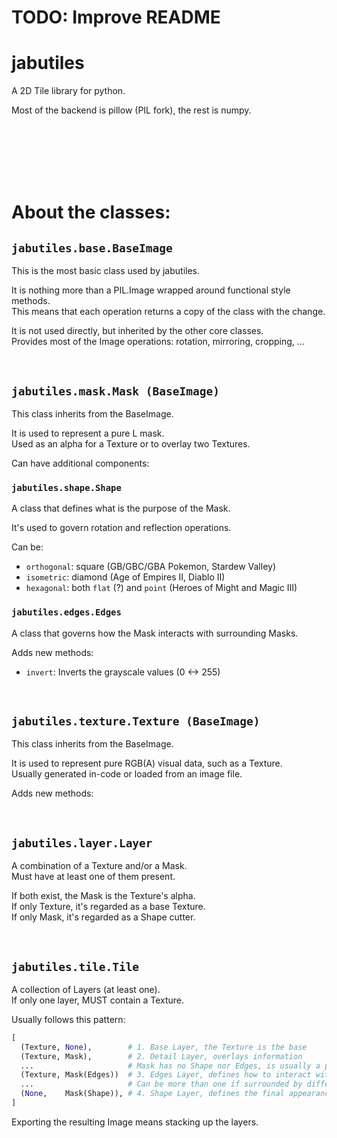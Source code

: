 # TODO: Improve README

# jabutiles
A 2D Tile library for python.

Most of the backend is pillow (PIL fork), the rest is numpy.

<br> <br> <br> <br> <br>

# About the classes:

## `jabutiles.base.BaseImage`

This is the most basic class used by jabutiles.

It is nothing more than a PIL.Image wrapped around functional style methods.  
This means that each operation returns a copy of the class with the change.

It is not used directly, but inherited by the other core classes.  
Provides most of the Image operations: rotation, mirroring, cropping, ...

<br>


## `jabutiles.mask.Mask (BaseImage)`

This class inherits from the BaseImage.

It is used to represent a pure L mask.  
Used as an alpha for a Texture or to overlay two Textures.

Can have additional components:

### `jabutiles.shape.Shape`

A class that defines what is the purpose of the Mask.

It's used to govern rotation and reflection operations.

Can be:
- `orthogonal`: square (GB/GBC/GBA Pokemon, Stardew Valley)
- `isometric`: diamond (Age of Empires II, Diablo II)
- `hexagonal`: both `flat` (?) and `point` (Heroes of Might and Magic III)

### `jabutiles.edges.Edges`

A class that governs how the Mask interacts with surrounding Masks.

Adds new methods:
- `invert`: Inverts the grayscale values (0 <-> 255)

<br>

## `jabutiles.texture.Texture (BaseImage)`

This class inherits from the BaseImage.

It is used to represent pure RGB(A) visual data, such as a Texture.  
Usually generated in-code or loaded from an image file.

Adds new methods:


<br>

## `jabutiles.layer.Layer`

A combination of a Texture and/or a Mask.  
Must have at least one of them present.

If both exist, the Mask is the Texture's alpha.  
If only Texture, it's regarded as a base Texture.  
If only Mask, it's regarded as a Shape cutter.

<br>

## `jabutiles.tile.Tile`

A collection of Layers (at least one).  
If only one layer, MUST contain a Texture.

Usually follows this pattern:
```py
[
  (Texture, None),        # 1. Base Layer, the Texture is the base
  (Texture, Mask),        # 2. Detail Layer, overlays information
  ...                     # Mask has no Shape nor Edges, is usually a pattern
  (Texture, Mask(Edges))  # 3. Edges Layer, defines how to interact with neighbours
  ...                     # Can be more than one if surrounded by different Textures
  (None,    Mask(Shape)), # 4. Shape Layer, defines the final appearance
]
```

Exporting the resulting Image means stacking up the layers.



